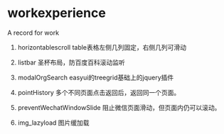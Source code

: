 # workexperience
A record for work

1. horizontablescroll
table表格左侧几列固定，右侧几列可滑动

2. listbar
圣杯布局，防百度百科滚动监听

3. modalOrgSearch
easyui的treegrid基础上的jquery插件

4. pointHistory
多个不同页面点击返回后，返回同一个页面。

5. preventWechatWindowSlide
阻止微信页面滑动，但页面内仍可以滚动。

6. img_lazyload
图片缓加载
